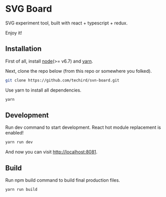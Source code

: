 SVG Board
==================================

SVG experiment tool, built with react + typescript + redux.

Enjoy it!

## Installation

First of all, install [node](https://nodejs.org)(>= v6.7) and [yarn](https://yarnpkg.com).

Next, clone the repo below (from this repo or somewhere you folked).

```sh
git clone https://github.com/techird/svn-board.git
```

Use yarn to install all dependencies.

```sh
yarn
```

## Development

Run dev command to start development. React hot module replacement is enabled!

```sh
yarn run dev
```

And now you can visit [http://localhost:8081](http://localhost:8081).

## Build

Run npm build command to build final production files.

```sh
yarn run build
```

